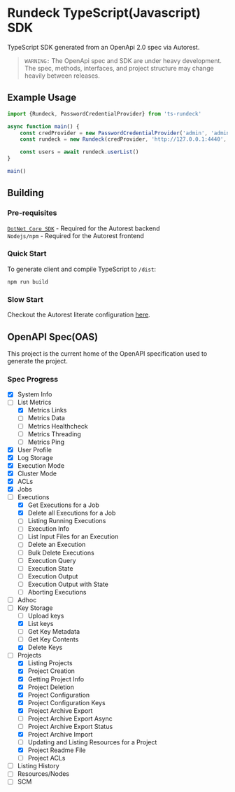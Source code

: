 Rundeck TypeScript(Javascript) SDK
==================================
TypeScript SDK generated from an OpenApi 2.0 spec via Autorest.

> `WARNING:` The OpenApi spec and SDK are under heavy development. The spec, methods, interfaces, and project structure
may change heavily between releases.

## Example Usage

```ts
import {Rundeck, PasswordCredentialProvider} from 'ts-rundeck'

async function main() {
    const credProvider = new PasswordCredentialProvider('admin', 'admin')
    const rundeck = new Rundeck(credProvider, 'http://127.0.0.1:4440', {withCredentials: true})

    const users = await rundeck.userList()
}

main()
```

## Building

### Pre-requisites
[`DotNet Core SDK`](https://www.microsoft.com/net/download) - Required for the Autorest backend  
`Nodejs/npm` - Required for the Autorest frontend

### Quick Start
To generate client and compile TypeScript to `/dist`:
```
npm run build
```

### Slow Start
Checkout the Autorest literate configuration [here](autorest.md).


## OpenAPI Spec(OAS)
This project is the current home of the OpenAPI specification used to generate the project.

### Spec Progress
- [x] System Info
- [ ] List Metrics
  - [x] Metrics Links
  - [ ] Metrics Data
  - [ ] Metrics Healthcheck
  - [ ] Metrics Threading
  - [ ] Metrics Ping
- [x] User Profile
- [x] Log Storage
- [x] Execution Mode
- [x] Cluster Mode
- [x] ACLs
- [x] Jobs
- [ ] Executions
  - [x] Get Executions for a Job
  - [x] Delete all Executions for a Job
  - [ ] Listing Running Executions
  - [ ] Execution Info
  - [ ] List Input Files for an Execution
  - [ ] Delete an Execution
  - [ ] Bulk Delete Executions
  - [ ] Execution Query
  - [ ] Execution State
  - [ ] Execution Output
  - [ ] Execution Output with State
  - [ ] Aborting Executions
- [ ] Adhoc
- [ ] Key Storage
  - [ ] Upload keys
  - [x] List keys
  - [ ] Get Key Metadata
  - [ ] Get Key Contents
  - [x] Delete Keys
- [ ] Projects
  - [x] Listing Projects
  - [x] Project Creation
  - [x] Getting Project Info
  - [x] Project Deletion
  - [x] Project Configuration
  - [x] Project Configuration Keys
  - [x] Project Archive Export
  - [ ] Project Archive Export Async
  - [ ] Project Archive Export Status
  - [x] Project Archive Import
  - [ ] Updating and Listing Resources for a Project
  - [x] Project Readme File
  - [ ] Project ACLs
- [ ] Listing History
- [ ] Resources/Nodes
- [ ] SCM